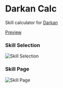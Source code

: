 # Darkan Calc
Skill calculator for [Darkan](http://darkan.org/)

[Preview](https://imgur.com/a/eiduKxp)
### Skill Selection
![Skill Selection](https://i.imgur.com/sT2bHAv.png)
### Skill Page
![Skill Page](https://i.imgur.com/5k2GcGf.png)

